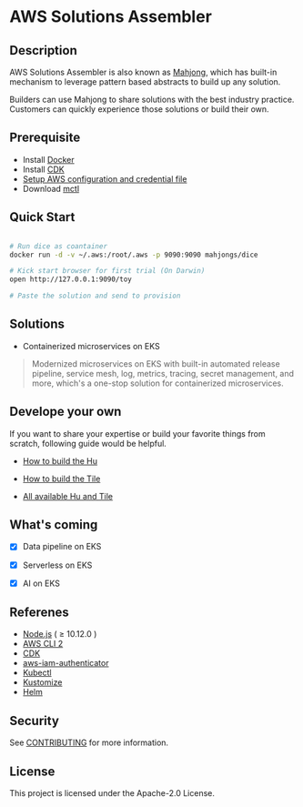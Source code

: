 # AWS Solutions Assembler


## Description
AWS Solutions Assembler is also known as [Mahjong](./docs/All-Concept.md), which has built-in mechanism to leverage pattern based abstracts to build up any solution.

Builders can use Mahjong to share solutions with the best industry practice. Customers can quickly experience those solutions or build their own.

## Prerequisite

- Install [Docker](https://docs.docker.com/desktop/#download-and-install)
- Install [CDK](https://github.com/aws/aws-cdk)
- [Setup AWS configuration and credential file](https://docs.aws.amazon.com/cli/latest/userguide/cli-configure-files.html)
- Download [mctl](https://github.com/awslabs/aws-solutions-assembler/releases)

## Quick Start

```bash

# Run dice as coantainer
docker run -d -v ~/.aws:/root/.aws -p 9090:9090 mahjongs/dice

# Kick start browser for first trial (On Darwin)
open http://127.0.0.1:9090/toy

# Paste the solution and send to provision 

```

## Solutions

- Containerized microservices on EKS
> Modernized microservices on EKS with built-in automated release pipeline, service mesh, log, metrics, tracing, secret management, and more, which's a one-stop solution for containerized microservices.


## Develope your own

If you want to share your expertise or build your favorite things from scratch, following guide would be helpful.

- [How to build the Hu](./docs/How-to-Build-Hu.md) 

- [How to build the Tile](./docs/How-to-Build-Tile.md)

- [All available Hu and Tile](./repo/README.md)

## What's coming

- [X] Data pipeline on EKS
- [X] Serverless on EKS
- [X] AI on EKS


## Referenes

- [Node.js](https://nodejs.org/en/download/) ( ≥ 10.12.0 ) 
- [AWS CLI 2](https://docs.aws.amazon.com/cli/latest/userguide/install-cliv2.html) 
- [CDK](https://github.com/aws/aws-cdk)
- [aws-iam-authenticator](https://docs.aws.amazon.com/eks/latest/userguide/install-aws-iam-authenticator.html)
- [Kubectl](https://docs.aws.amazon.com/eks/latest/userguide/install-kubectl.html)
- [Kustomize](https://github.com/kubernetes-sigs/kustomize/blob/master/docs/INSTALL.md)
- [Helm](https://helm.sh/docs/intro/install/)

## Security

See [CONTRIBUTING](CONTRIBUTING.md#security-issue-notifications) for more information.

## License

This project is licensed under the Apache-2.0 License.